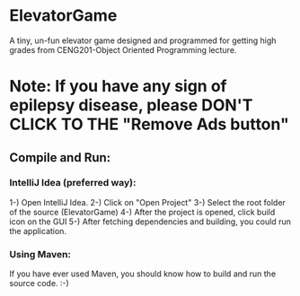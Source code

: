 # ElevatorGame
A tiny, un-fun elevator game designed and programmed for getting high grades from CENG201-Object Oriented Programming lecture.

# Note: If you have any sign of epilepsy disease, please DON'T CLICK TO THE "Remove Ads button"

## Compile and Run:

### IntelliJ Idea (preferred way):
1-) Open IntelliJ Idea.
2-) Click on "Open Project"
3-) Select the root folder of the source (ElevatorGame)
4-) After the project is opened, click build icon on the GUI
5-) After fetching dependencies and building, you could run the application.

### Using Maven:
If you have ever used Maven, you should know how to build and run the source code. :-)
